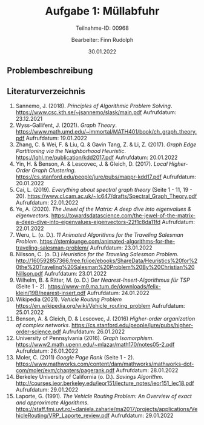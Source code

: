<h1 style="text-align: center;">Aufgabe 1: Müllabfuhr</h1>
<p style="text-align: center;">Teilnahme-ID: 00968</p>
<p style="text-align: center;">Bearbeiter: Finn Rudolph</p>
<p style="text-align: center;">30.01.2022</p>

## Problembeschreibung

## Literaturverzeichnis

1. Sannemo, J. (2018). _Principles of Algorithmic Problem Solving_. https://www.csc.kth.se/~jsannemo/slask/main.pdf Aufrufdatum: 23.12.2021
2. Wyss-Gallifent, J. (2021). _Graph Theory_. https://www.math.umd.edu/~immortal/MATH401/book/ch_graph_theory.pdf Aufrufdatum: 19.01.2022
3. Zhang, C. & Wei, F. & Liu, Q. & Gavin Tang, Z. & Li, Z. (2017). _Graph Edge Partitioning via the Neighborhood Heuristic_. https://lqhl.me/publication/kdd2017.pdf Aufrufdatum: 20.01.2022
4. Yin, H. & Benson, A. & Lescovec, J. & Gleich, D. (2017). _Local Higher-Order Graph Clustering_. https://cs.stanford.edu/people/jure/pubs/mappr-kdd17.pdf Aufrufdatum: 20.01.2022
5. Cai, L. (2019). _Everything about spectral graph theory_ (Seite 1 - 11, 19 - 20). https://www.cl.cam.ac.uk/~lc647/drafts/Spectral_Graph_Theory.pdf Aufrufdatum: 22.01.2022
6. Ye, A. (2020). _The Jewel of the Matrix: A deep dive into eigenvalues & eigenvectors_. https://towardsdatascience.com/the-jewel-of-the-matrix-a-deep-dive-into-eigenvalues-eigenvectors-22f1c8da11fd Aufrufdatum: 22.01.2022
7. Weru, L. (o. D.). _11 Animated Algorithms for the Traveling Salesman Problem_. https://stemlounge.com/animated-algorithms-for-the-traveling-salesman-problem/ Aufrufdatum: 23.01.2022
8. Nilsson, C. (o. D.) _Heuristics for the Traveling Salesman Problem_. http://160592857366.free.fr/joe/ebooks/ShareData/Heuristics%20for%20the%20Traveling%20Salesman%20Problem%20By%20Christian%20Nillson.pdf Aufrufdatum: 23.01.2022
9. Wilhelm, B. & Ritter, M. (o. D.) _Der Nearest-Insert-Algorithmus für TSP_ (Seite 1 - 2). https://www-m9.ma.tum.de/downloads/felix-klein/19B/nearest-insert.pdf Aufrufdatum: 24.01.2022
10. Wikipedia (2021). _Vehicle Routing Problem_ https://en.wikipedia.org/wiki/Vehicle_routing_problem Aufrufdatum: 25.01.2022
11. Benson, A. & Gleich, D. & Lescovec, J. (2016) _Higher-order organization of complex networks_. https://cs.stanford.edu/people/jure/pubs/higher-order-science.pdf Aufrufdatum: 26.01.2022
12. University of Pennsylvania (2016). _Graph Isomorphism_. https://www2.math.upenn.edu/~mlazar/math170/notes05-2.pdf Aufrufdatum: 26.01.2022
13. Moler, C. (2011) _Google Page Rank_ (Seite 1 - 2). https://www.mathworks.com/content/dam/mathworks/mathworks-dot-com/moler/exm/chapters/pagerank.pdf Aufrufdatum: 28.01.2022
14. Berkeley University of California (o. D.). _Savings Algorithm_. http://courses.ieor.berkeley.edu/ieor151/lecture_notes/ieor151_lec18.pdf Aufrufdatum: 29.01.2022
15. Laporte, G. (1991). _The Vehicle Routing Problem: An Overview of exact and approximate Algorithms_. https://staff.fmi.uvt.ro/~daniela.zaharie/ma2017/projects/applications/VehicleRouting/VRP_Laporte_review.pdf Aufrufdatum: 29.01.2022
